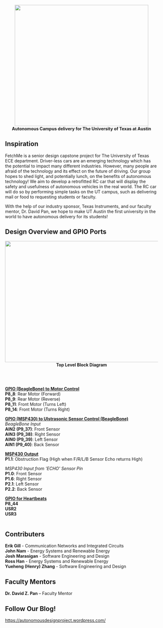 <p align="center">
  <img width="440" height="400" src="http://tinyimg.io/i/MmtUdwl.png"><br>
  <strong>Autonomous Campus delivery for The University of Texas at Austin</strong>
</p>

## Inspiration

FetchMe is a senior design capstone project for The University of Texas ECE department. 
Driver-less cars are an emerging technology which has the potential to impact many different industries. However, many people are afraid of the technology and its effect on the future of driving. Our group hopes to shed light, and potentially lunch, on the benefits of autonomous technology! We aim to develop a retrofitted RC car that will display the safety and usefulness of autonomous vehicles in the real world. The RC car will do so by performing simple tasks on the UT campus, such as delivering mail or food to requesting students or faculty.<br>

With the help of our industry sponsor, Texas Instruments, and our faculty mentor, Dr. David Pan, we hope to make UT Austin the first university in the world to have autonomous delivery for its students!

## Design Overview and GPIO Ports
<p align="center">
  <img width="600" height="400" src="http://tinyimg.io/i/FkfJGkR.PNG"><br>
  <strong>Top Level Block Diagram</strong>
</p><br><br>

<strong><u>GPIO (BeagleBone) to Motor Control</u></strong><br>
<b>P8_8</b>: Rear Motor (Forward)<br>
<b>P8_9</b>: Rear Motor (Reverse)<br>
<b>P8_11</b>: Front Motor (Turns Left)<br>
<b>P8_14</b>: Front Motor (Turns Right)<br>

<strong><u>GPIO (MSP430) to Ulstrasonic Sensor Control (BeagleBone)</u></strong><br>
<i>BeagleBone Input</i><br>
<b>AIN2 (P9_37)</b>: Front Sensor<br>
<b>AIN3 (P9_38)</b>: Right Sensor<br>
<b>AIN0 (P9_39)</b>: Left Sensor<br>
<b>AIN1 (P9_40)</b>: Back Sensor<br>

<b><u>MSP430 Output</u></b><br>
<b>P1.1</b>: Obstruction Flag (High when F/R/L/B Sensor Echo returns High)<br>

<i>MSP430 Input from 'ECHO' Sensor Pin</i><br>
<b>P1.0</b>: Front Sensor<br>
<b>P1.6</b>: Right Sensor<br>
<b>P2.1</b>: Left Sensor<br>
<b>P2.2</b>: Back Sensor<br>

<strong><u>GPIO for Heartbeats</u></strong><br>
<b>P8_44</b><br>
<b>USR2</b><br>
<b>USR3</b><br>
<br>

## Contributers
<p>
<b>Erik Gill</b> - Communication Networks and Integrated Circuits <br>
  <a href="https://www.linkedin.com/in/john-nam-a8a629116/" style="text-decoration: none">
  <b>John Nam</b></a> - Energy Systems and Renewable Energy<br>
  <a href="https://www.linkedin.com/in/joshmarasigan/" style="text-decoration: none">
  <b>Josh Marasigan</b></a> - Software Engineering and Design<br>
  <a href="https://www.linkedin.com/in/ross-han-30567489/" style="text-decoration: none">
  <b>Ross Han</b></a> - Energy Systems and Renewable Energy<br>
  <a href="https://www.linkedin.com/in/yueheng-zhang/" style="text-decoration: none">
  <b>Yueheng (Henry) Zhang</b></a> - Software Engineering and Design<br>
</p>

## Faculty Mentors
<p>
  <a href="http://www.ece.utexas.edu/people/faculty/david-z-pan" style="text-decoration: none"><b>Dr. David Z. Pan</b></a> – Faculty Mentor
</p>

## Follow Our Blog!
https://autonomousdesignproject.wordpress.com/

